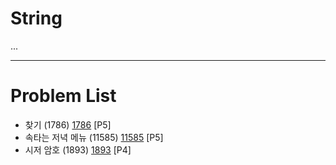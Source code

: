 # String
...


--------------------------------

# Problem List
- 찾기 (1786) [1786](https://github.com/KyumKyum/Algorithm_Study/blob/main/String/1786.cpp) [P5]
- 속타는 저녁 메뉴 (11585) [11585](https://github.com/KyumKyum/Algorithm_Study/blob/main/String/11585.cpp) [P5]
- 시저 암호 (1893) [1893](https://github.com/KyumKyum/Algorithm_Study/blob/main/String/1893.cpp) [P4]